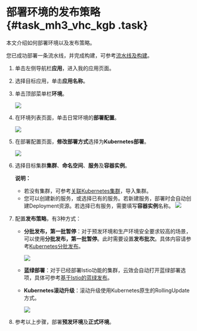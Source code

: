 # 部署环境的发布策略 {#task_mh3_vhc_kgb .task}

本文介绍如何部署环境以及发布策略。

您已成功部署一条流水线，并完成构建，可参考[流水线及构建](cn.zh-CN/最佳实践/DevOps/Kubernetes基于云效的DevOps实践/流水线及构建.md#)。

1.  单击左侧导航栏**应用**，进入我的应用页面。 
2.  选择目标应用，单击**应用名称**。 
3.  单击顶部菜单栏**环境**。 

    ![](http://static-aliyun-doc.oss-cn-hangzhou.aliyuncs.com/assets/img/92800/154717517436703_zh-CN.png)

4.  在环境列表页面，单击日常环境的**部署配置**。 

    ![](http://static-aliyun-doc.oss-cn-hangzhou.aliyuncs.com/assets/img/92800/154717517436704_zh-CN.png)

5.  在部署配置页面，**修改部署方式**选择为**Kubernetes部署**。 

    ![](http://static-aliyun-doc.oss-cn-hangzhou.aliyuncs.com/assets/img/92800/154717517436718_zh-CN.png)

6.  选择目标集群**集群**、**命名空间**、**服务**及**容器实例**。 

    **说明：** 

    -   若没有集群，可参考[关联Kubernetes集群](cn.zh-CN/最佳实践/DevOps/Kubernetes基于云效的DevOps实践/关联Kubernetes集群.md#)，导入集群。
    -   您可以创建新的服务，或选择已有的服务。若新建服务，部署时会自动创建Deployment资源。若选择已有服务，需要填写**容器实例**名称。
    ![](http://static-aliyun-doc.oss-cn-hangzhou.aliyuncs.com/assets/img/92800/154717517436726_zh-CN.png)

7.  配置**发布策略**，有3种方式： 
    -   **分批发布，第一批暂停**：对于预发环境和生产环境安全要求较高的场景，可以使用**分批发布，第一批暂停**。此时需要设置**发布批次**。具体内容请参考[Kubernetes分批发布](https://help.aliyun.com/document_detail/96666.html)。

        ![](http://static-aliyun-doc.oss-cn-hangzhou.aliyuncs.com/assets/img/92800/154717517436730_zh-CN.png)

    -   **蓝绿部署**：对于已经部署Istio功能的集群，云效会自动打开蓝绿部署选项，具体可参考[基于Istio的蓝绿发布](https://help.aliyun.com/document_detail/101762.html)。
    -   **Kubernetes滚动升级**：滚动升级使用Kubernetes原生的RollingUpdate方式。

        ![](http://static-aliyun-doc.oss-cn-hangzhou.aliyuncs.com/assets/img/92800/154717517436737_zh-CN.png)

8.  参考以上步骤，部署**预发环境**及**正式环境**。 

